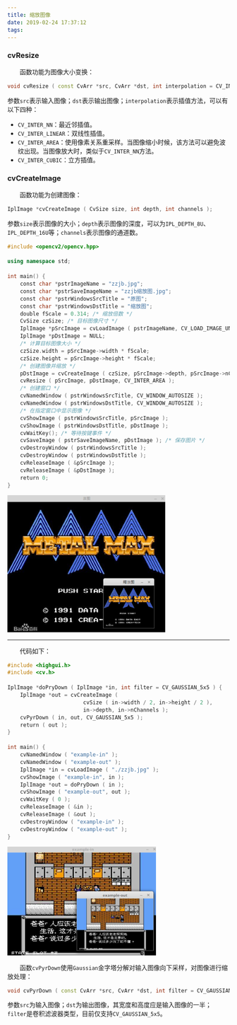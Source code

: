 ```yaml
---
title: 缩放图像
date: 2019-02-24 17:37:12
tags:
---
```

### cvResize

&emsp;&emsp;函数功能为图像大小变换：

``` cpp
void cvResize ( const CvArr *src, CvArr *dst, int interpolation = CV_INTER_LINEAR );
```

参数`src`表示输入图像；`dst`表示输出图像；`interpolation`表示插值方法，可以有以下四种：

- `CV_INTER_NN`：最近邻插值。
- `CV_INTER_LINEAR`：双线性插值。
- `CV_INTER_AREA`：使用像素关系重采样。当图像缩小时候，该方法可以避免波纹出现。当图像放大时，类似于`CV_INTER_NN`方法。
- `CV_INTER_CUBIC`：立方插值。

### cvCreateImage

&emsp;&emsp;函数功能为创建图像：

``` cpp
IplImage *cvCreateImage ( CvSize size, int depth, int channels );
```

参数`size`表示图像的大小；`depth`表示图像的深度，可以为`IPL_DEPTH_8U`、`IPL_DEPTH_16U`等；`channels`表示图像的通道数。

``` cpp
#include <opencv2/opencv.hpp>
​
using namespace std;
​
int main() {
    const char *pstrImageName = "zzjb.jpg";
    const char *pstrSaveImageName = "zzjb缩放图.jpg";
    const char *pstrWindowsSrcTitle = "原图";
    const char *pstrWindowsDstTitle = "缩放图";
    double fScale = 0.314; /* 缩放倍数 */
    CvSize czSize; /* 目标图像尺寸 */
    IplImage *pSrcImage = cvLoadImage ( pstrImageName, CV_LOAD_IMAGE_UNCHANGED );
    IplImage *pDstImage = NULL;
    /* 计算目标图像大小 */
    czSize.width = pSrcImage->width * fScale;
    czSize.height = pSrcImage->height * fScale;
    /* 创建图像并缩放 */
    pDstImage = cvCreateImage ( czSize, pSrcImage->depth, pSrcImage->nChannels );
    cvResize ( pSrcImage, pDstImage, CV_INTER_AREA );
    /* 创建窗口 */
    cvNamedWindow ( pstrWindowsSrcTitle, CV_WINDOW_AUTOSIZE );
    cvNamedWindow ( pstrWindowsDstTitle, CV_WINDOW_AUTOSIZE );
    /* 在指定窗口中显示图像 */
    cvShowImage ( pstrWindowsSrcTitle, pSrcImage );
    cvShowImage ( pstrWindowsDstTitle, pDstImage );
    cvWaitKey(); /* 等待按键事件 */
    cvSaveImage ( pstrSaveImageName, pDstImage ); /* 保存图片 */
    cvDestroyWindow ( pstrWindowsSrcTitle );
    cvDestroyWindow ( pstrWindowsDstTitle );
    cvReleaseImage ( &pSrcImage );
    cvReleaseImage ( &pDstImage );
    return 0;
}
```

<img src="./缩放图像/1.png" height="310" width="358">

---

&emsp;&emsp;代码如下：

``` cpp
#include <highgui.h>
#include <cv.h>
​
IplImage *doPryDown ( IplImage *in, int filter = CV_GAUSSIAN_5x5 ) {
    IplImage *out = cvCreateImage (
                        cvSize ( in->width / 2, in->height / 2 ),
                        in->depth, in->nChannels );
    cvPyrDown ( in, out, CV_GAUSSIAN_5x5 );
    return ( out );
}
​
int main() {
    cvNamedWindow ( "example-in" );
    cvNamedWindow ( "example-out" );
    IplImage *in = cvLoadImage ( "./zzjb.jpg" );
    cvShowImage ( "example-in", in );
    IplImage *out = doPryDown ( in );
    cvShowImage ( "example-out", out );
    cvWaitKey ( 0 );
    cvReleaseImage ( &in );
    cvReleaseImage ( &out );
    cvDestroyWindow ( "example-in" );
    cvDestroyWindow ( "example-out" );
}
```

<img src="./缩放图像/2.png" height="246" width="337">

&emsp;&emsp;函数`cvPyrDown`使用`Gaussian`金字塔分解对输入图像向下采样，对图像进行缩放处理：

``` cpp
void cvPyrDown ( const CvArr *src, CvArr *dst, int filter = CV_GAUSSIAN_5x5 );
```

参数`src`为输入图像；`dst`为输出图像，其宽度和高度应是输入图像的一半；`filter`是卷积滤波器类型，目前仅支持`CV_GAUSSIAN_5x5`。
